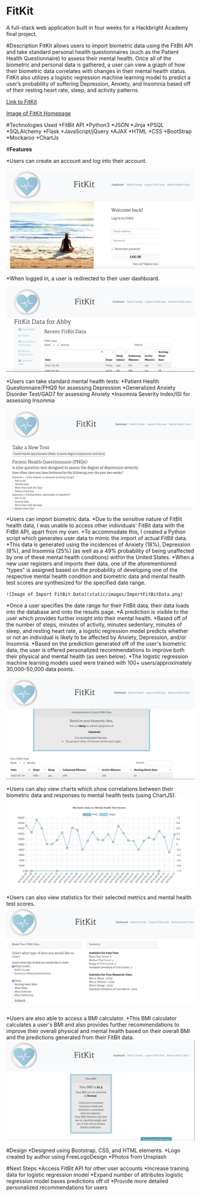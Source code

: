 # FitKit
A full-stack web application built in four weeks for a Hackbright Academy final project.

#Description
FitKit allows users to import biometric data using the FitBit API and take standard personal health questionnaires 
(such as the Patient Health Questionnaire) to assess their mental health. Once all of the biometric and personal data
is gathered, a user can view a graph of how their biometric data correlates with changes in their mental health status. 
FitKit also utilizes a logistic regression machine learning model to predict a user’s probability of suffering Depression, 
Anxiety, and Insomnia based off of their resting heart rate, sleep, and activity patterns.

[Link to FitKit](http://fitkit.org)

[Image of FitKit Homepage](static/images/homepage.png)

#Technologies Used
*FitBit API 
*Python3 
*JSON 
*Jinja 
*PSQL 
*SQLAlchemy 
*Flask 
*JavaScript/jQuery 
*AJAX 
*HTML 
*CSS 
*BootStrap 
*Mockaroo 
*ChartJs

#**Features** 

*Users can create an account and log into their account. 

![Image of FitKit Login Form](static/images/login.png)

*When logged in, a user is redirected to their user dashboard. 

![Image of FitKit User Dashboard](static/images/dashboard.png)

*Users can take standard mental health tests: 
  *Patient Health Questionnaire/PHQ9 for assessing Depression 
  *Generalized Anxiety Disorder Test/GAD7 for assessing Anxiety 
  *Insomnia Severity Index/ISI for assessing Insomnia 
  
  ![Image of Example Test](static/images/PHQ.png)

*Users can import biometric data. 
  *Due to the sensitive nature of FitBit health data, I was unable to access other individuals' FitBit data 
  with the FitBit API, apart from my own. *To accommodate this, I created a Python script which generates user data to mimic 
  the import of actual FitBit data. *This data is generated using the incidences of Anxiety (18%), Depression (8%), and 
  Insomnia (25%) (as well as a 49% probability of being unaffected by one of these mental health conditions) within 
  the United States. 
    *When a new user registers and imports their data, one of the aforementioned "types" is assigned based on the probability 
    of developing one of the respective mental health condition and biometric data and mental health test scores are 
    synthesized for the specified date range.

    ![Image of Import FitBit Data](static/images/ImportFitBitData.png)

*Once a user specifies the date range for their FitBit data, their data loads into the database and onto the results page. 
  *A prediction is visible to the user which provides further insight into their mental health. 
  *Based off of the number of steps, minutes of activity, minutes sedentary, minutes of sleep, and resting heart rate, 
  a logistic regression model predicts whether or not an individual is likely to be affected by Anxiety, Depression, 
  and/or Insomnia. 
  *Based on the prediction generated off of the user's biometric data, the user is offered personalized recommendations 
  to improve both their physical and mental health (as seen below). 
    *The logistic regression machine learning models used were trained with 100+ users/approximately 30,000-50,000 data points.

  ![Image of Prediction from FitBit Data](static/images/prediction.png)

*Users can also view charts which show correlations between their biometric data and responses to mental health tests 
(using ChartJS).
    ![Image of Chart](static/images/chart.png)

*Users can also view statistics for their selected metrics and mental health test scores. 
    ![Image of Chart Stats](static/images/chartstats.png)

*Users are also able to access a BMI calculator. 
  *This BMI calculator calculates a user's BMI and also provides further recommendations to improve their overall 
  physical and mental health based on their overall BMI and the predictions generated from their FitBit data. 
  ![Image of BMI Calculator](static/images/BMI.png)

#Design 
*Designed using Bootstrap, CSS, and HTML elements. 
*Logo created by author using FreeLogoDesign 
*Photos from Unsplash

#Next Steps 
*Access FitBit API for other user accounts 
*Increase training data for logistic regression model 
*Expand number of attributes logistic regression model bases predictions off of 
*Provide more detailed personalized recommendations for users
